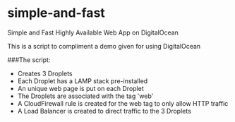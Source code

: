 # simple-and-fast
Simple and Fast Highly Available Web App on DigitalOcean

This is a script to compliment a demo given for using DigitalOcean

###The script:
- Creates 3 Droplets
- Each Droplet has a LAMP stack pre-installed
- An unique web page is put on each Droplet
- The Droplets are associated with the tag 'web'
- A CloudFirewall rule is created for the web tag to only allow HTTP traffic
- A Load Balancer is created to direct traffic to the 3 Droplets
